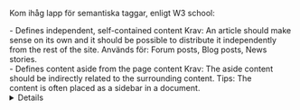 Kom ihåg lapp för semantiska taggar, enligt W3 school:

<article> - Defines independent, self-contained content 
  Krav: An article should make sense on its own and it should be possible to distribute it independently 
        from the rest of the site.
  Används för: Forum posts, Blog posts, News stories. 

<aside> - Defines content aside from the page content
  Krav: The aside content should be indirectly related to the surrounding content.
  Tips: The <aside> content is often placed as a sidebar in a document.


<details> - Defines additional details that the user can view or hide/ can open and close on demand.
  Krav: Any sort of content can be put inside the <details> tag. 
  Tips: The <details> tag is often used to create an interactive widget that the user can open and close. 
        By default, the widget is closed. When open, it expands, and displays the content within.


<figcaption> - Defines a caption for a <figure> element
  Krav: The <figcaption> element can be placed as the first or last child of the <figure> element.

<figure> - Specifies self-contained content, like illustrations, diagrams, photos, code listings, etc.
  Krav: While the content of the <figure> element is related to the main flow, 
        its position is independent of the main flow, and if removed it should not affect the flow of the document.
  Tips: The <figcaption> element is used to add a caption for the <figure> element.

<footer> - Defines a footer for a document or section
  Krav: Should be placed at the bottom of the page or section. 
  Används till: Authorship information, copyright information, contact information, sitemap,
                back to top links, related documents.
  Tips: Contact information inside a <footer> element should go inside an <address> tag.

<header> - Specifies a header for a document or section. 
 Krav: The <header> element represents a container for introductory content or a set of navigational links.
       Should be placed at the top of the page or section. You can have several <header> elements in one HTML document. 
       However, <header> cannot be placed within a <footer>, <address> or another <header> element.
  Används till: one or more heading elements (<h1> - <h6>), logo or icon, authorship information.

<main> - Specifies the main content of a document
Krav: The content inside the <main> element should be unique to the document. 
      It should not contain any content that is repeated across documents such as sidebars, navigation links, copyright information, site logos, and search forms.

      There must not be more than one <main> element in a document. The <main> element must NOT be a descendant of an <article>, <aside>, <footer>, <header>, or <nav> element.

<mark> - Defines marked/highlighted text

<nav> - Defines navigation links
  Krav: Notice that NOT all links of a document should be inside a <nav> element. 
        The <nav> element is intended only for major blocks of navigation links.

        Browsers, such as screen readers for disabled users, can use this element to determine whether to omit the initial rendering of this content

<section> - Defines a section in a document

<summary> - Defines a visible heading for a <details> element. The heading can be clicked to view/hide the details.
  Krav: The <summary> element should be the first child element of the <details> element.

<time> - Defines a date/time
  Krav: The datetime attribute of this element is used translate the time into a machine-readable format
        so that browsers can offer to add date reminders through the user's calendar, and search engines can produce smarter search results.